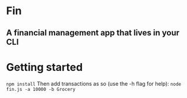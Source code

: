 # Fin
## A financial management app that lives in your CLI

# Getting started
``
npm install
``
Then add transactions as so (use the -h flag for help):
``
node fin.js -a 10000 -b Grocery
``
